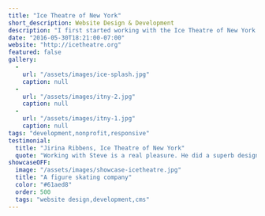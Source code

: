 ```yaml
---
title: "Ice Theatre of New York"
short_description: Website Design & Development
description: "I first started working with the Ice Theatre of New York (affectionately known as ITNY) in 2004 when I created a new website for them. 10 years later when they needed an update, they turned to me to update the design of the site and overhaul some of the content. I was able to use the same CMS that I implemented for them a decade ago, while creating a clean new responsive website with full screen video and e-commerce features."
date: "2016-05-30T18:21:00-07:00"
website: "http://icetheatre.org"
featured: false
gallery:
  -
    url: "/assets/images/ice-splash.jpg"
    caption: null
  -
    url: "/assets/images/itny-2.jpg"
    caption: null
  -
    url: "/assets/images/itny-1.jpg"
    caption: null
tags: "development,nonprofit,responsive"
testimonial:
  title: "Jirina Ribbens, Ice Theatre of New York"
  quote: "Working with Steve is a real pleasure. He did a superb design job of our website and made it easy for me to keep it updated. Steve is always swift to respond if I have questions. I highly recommend working with him."
showcaseOFF:
  image: "/assets/images/showcase-icetheatre.jpg"
  title: "A figure skating company"
  color: "#61aed8"
  order: 500
  tags: "website design,development,cms"
---
```


